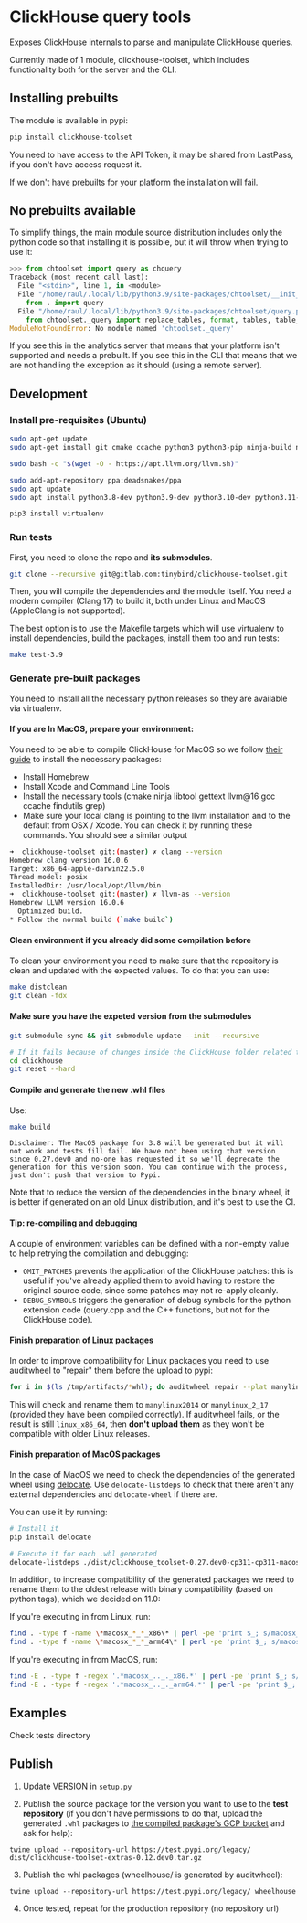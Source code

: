 # ClickHouse query tools

Exposes ClickHouse internals to parse and manipulate ClickHouse queries.

Currently made of 1 module, clickhouse-toolset, which includes functionality both for the server and the CLI.

## Installing prebuilts

The module is available in pypi:

```bash
pip install clickhouse-toolset
```
You need to have access to the API Token, it may be shared from LastPass, if you don't have access request it. 

If we don't have prebuilts for your platform the installation will fail.

## No prebuilts available

To simplify things, the main module source distribution includes only the python code so that installing it is possible,
but it will throw when trying to use it:

```python
>>> from chtoolset import query as chquery
Traceback (most recent call last):
  File "<stdin>", line 1, in <module>
  File "/home/raul/.local/lib/python3.9/site-packages/chtoolset/__init__.py", line 1, in <module>
    from . import query
  File "/home/raul/.local/lib/python3.9/site-packages/chtoolset/query.py", line 1, in <module>
    from chtoolset._query import replace_tables, format, tables, table_if_is_simple_query
ModuleNotFoundError: No module named 'chtoolset._query'
```

If you see this in the analytics server that means that your platform isn't supported and needs a prebuilt. If you see
this in the CLI that means that we are not handling the exception as it should (using a remote server).

## Development

### Install pre-requisites (Ubuntu)

```bash
sudo apt-get update
sudo apt-get install git cmake ccache python3 python3-pip ninja-build nasm yasm gawk lsb-release wget software-properties-common gnupg

sudo bash -c "$(wget -O - https://apt.llvm.org/llvm.sh)"

sudo add-apt-repository ppa:deadsnakes/ppa
sudo apt update
sudo apt install python3.8-dev python3.9-dev python3.10-dev python3.11-dev python3.12-dev python3.13-dev

pip3 install virtualenv
```

### Run tests

First, you need to clone the repo and **its submodules**.

```bash
git clone --recursive git@gitlab.com:tinybird/clickhouse-toolset.git
```

Then, you will compile the dependencies and the module itself. You need a modern compiler (Clang 17) to build it, both under Linux and MacOS (AppleClang is not supported).

The best option is to use the Makefile targets which will use virtualenv to install dependencies, build the packages, install them too and run tests:

```bash
make test-3.9
```

### Generate pre-built packages

You need to install all the necessary python releases so they are available via virtualenv.

#### If you are In MacOS, prepare your environment:

You need to be able to compile ClickHouse for MacOS so we follow [their guide](https://github.com/ClickHouse/ClickHouse/blob/master/docs/en/development/build-osx.md) to install the necessary packages:

* Install Homebrew
* Install Xcode and Command Line Tools
* Install the necessary tools (cmake ninja libtool gettext llvm@16 gcc ccache findutils grep)
* Make sure your local clang is pointing to the llvm installation and to the default from OSX / Xcode.  You can check it by running these commands. You should see a similar output
```bash
➜  clickhouse-toolset git:(master) ✗ clang --version
Homebrew clang version 16.0.6
Target: x86_64-apple-darwin22.5.0
Thread model: posix
InstalledDir: /usr/local/opt/llvm/bin
➜  clickhouse-toolset git:(master) ✗ llvm-as --version
Homebrew LLVM version 16.0.6
  Optimized build.
* Follow the normal build (`make build`)
```

#### Clean environment if you already did some compilation before
To clean your environment you need to make sure that the repository is clean and updated with the expected values. To do that you can use:

```bash
make distclean
git clean -fdx
```

#### Make sure you have the expeted version from the submodules
```bash
git submodule sync && git submodule update --init --recursive

# If it fails because of changes inside the ClickHouse folder related to the patchs we apply, just reset all the changes in that directory so these patchs can be reaplied in the next step.
cd clickhouse
git reset --hard
```

#### Compile and generate the new .whl files
Use:

```bash
make build
```

```
Disclaimer: The MacOS package for 3.8 will be generated but it will not work and tests fill fail. We have not been using that version since 0.27.dev0 and no-one has requested it so we'll deprecate the generation for this version soon. You can continue with the process, just don't push that version to Pypi.
```

Note that to reduce the version of the dependencies in the binary wheel, it is better if generated on an old Linux distribution, and it's best to use the CI.

#### Tip: re-compiling and debugging

A couple of environment variables can be defined with a non-empty value to help retrying the compilation and debugging:

* `OMIT_PATCHES` prevents the application of the ClickHouse patches: this is useful if you've already applied them to avoid having to restore the original source code, since some patches may not re-apply cleanly.
* `DEBUG_SYMBOLS` triggers the generation of debug symbols for the python extension code (query.cpp and the C++ functions, but not for the ClickHouse code).

#### Finish preparation of Linux packages

In order to improve compatibility for Linux packages you need to use auditwheel to "repair" them  before the upload to pypi:

```bash
for i in $(ls /tmp/artifacts/*whl); do auditwheel repair --plat manylinux2014_x86_64 $i; done
```

This will check and rename them to `manylinux2014` or `manylinux_2_17` (provided they have been compiled correctly). If auditwheel fails, or the result is still `linux_x86_64`, then **don't upload them** as they won't be compatible with older Linux releases.

#### Finish preparation of MacOS packages

In the case of MacOS we need to check the dependencies of the generated wheel using [delocate](https://github.com/matthew-brett/delocate). Use `delocate-listdeps` to check that there aren't any external dependencies and `delocate-wheel` if there are.

You can use it by running:
```bash
# Install it
pip install delocate

# Execute it for each .whl generated
delocate-listdeps ./dist/clickhouse_toolset-0.27.dev0-cp311-cp311-macosx_12_0_x86_64.whl
```

In addition, to increase compatibility of the generated packages we need to rename them to the oldest release with binary compatibility (based on python tags), which we decided on 11.0:

If you're executing in from Linux, run:
```bash
find . -type f -name \*macosx_*_*_x86\* | perl -pe 'print $_; s/macosx_.._.+_x86/macosx_11_0_x86/' | xargs -d "\n" -n2 mv
find . -type f -name \*macosx_*_*_arm64\* | perl -pe 'print $_; s/macosx_.._.+_arm64/macosx_11_0_arm64/' | xargs -d "\n" -n2 mv
```

If you're executing in from MacOS, run:
```bash
find -E . -type f -regex '.*macosx_.._._x86.*' | perl -pe 'print $_; s/macosx_.._.+_x86/macosx_11_0_x86/' | xargs -n2 mv
find -E . -type f -regex '.*macosx_.._._arm64.*' | perl -pe 'print $_; s/macosx_.._.+_arm64/macosx_11_0_arm64/' | xargs -n2 mv
```

## Examples

Check tests directory

## Publish

1. Update VERSION in `setup.py`

2. Publish the source package for the version you want to use to the **test repository** (if you don't have permissions to do that, upload the generated `.whl` packages to [the compiled package's GCP bucket](https://console.cloud.google.com/storage/browser/tinybird-bdist_wheels?pageState=(%22StorageObjectListTable%22:(%22f%22:%22%255B%255D%22))&prefix=&) and ask for help):

```
twine upload --repository-url https://test.pypi.org/legacy/ dist/clickhouse-toolset-extras-0.12.dev0.tar.gz
```

3. Publish the whl packages (wheelhouse/ is generated by auditwheel):

```
twine upload --repository-url https://test.pypi.org/legacy/ wheelhouse
```

4. Once tested, repeat for the production repository (no repository url)

